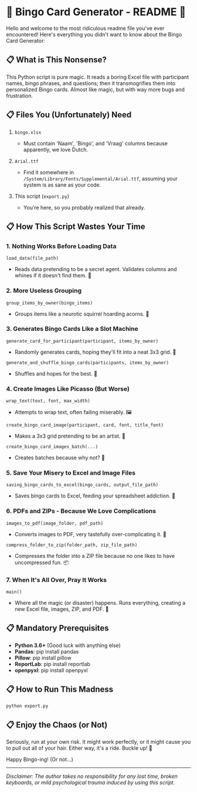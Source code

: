# 🎉 Bingo Card Generator - README 🎉

Hello and welcome to the most ridiculous readme file you've ever encountered! Here's everything you didn't want to know about the Bingo Card Generator:

## 📋 What is This Nonsense?

This Python script is pure magic. It reads a boring Excel file with participant names, bingo phrases, and questions; then it transmogrifies them into personalized Bingo cards. Almost like magic, but with way more bugs and frustration. 

## 📋 Files You (Unfortunately) Need

1. `bingo.xlsx` 
   - Must contain 'Naam', 'Bingo', and 'Vraag' columns because apparently, we love Dutch.

2. `Arial.ttf`
   - Find it somewhere in `/System/Library/Fonts/Supplemental/Arial.ttf`, assuming your system is as sane as your code.

3. This script (`export.py`)
   - You’re here, so you probably realized that already.

## 📋 How This Script Wastes Your Time

### 1. Nothing Works Before Loading Data
`load_data(file_path)` 
- Reads data pretending to be a secret agent. Validates columns and whines if it doesn't find them. 🍂

### 2. More Useless Grouping
`group_items_by_owner(bingo_items)` 
- Groups items like a neurotic squirrel hoarding acorns. 🥜

### 3. Generates Bingo Cards Like a Slot Machine
`generate_card_for_participant(participant, items_by_owner)`
- Randomly generates cards, hoping they'll fit into a neat 3x3 grid. 🎰

`generate_and_shuffle_bingo_cards(participants, items_by_owner)`
- Shuffles and hopes for the best. 🤞

### 4. Create Images Like Picasso (But Worse)
`wrap_text(text, font, max_width)`
- Attempts to wrap text, often failing miserably. 🖼️

`create_bingo_card_image(participant, card, font, title_font)`
- Makes a 3x3 grid pretending to be an artist. 🎨

`create_bingo_card_images_batch(...)`
- Creates batches because why not? 💼

### 5. Save Your Misery to Excel and Image Files
`saving_bingo_cards_to_excel(bingo_cards, output_file_path)`
- Saves bingo cards to Excel, feeding your spreadsheet addiction. 🧮

### 6. PDFs and ZIPs - Because We Love Complications
`images_to_pdf(image_folder, pdf_path)`
- Converts images to PDF, very tastefully over-complicating it. 📄

`compress_folder_to_zip(folder_path, zip_file_path)`
- Compresses the folder into a ZIP file because no one likes to have uncompressed fun. 📦

### 7. When It's All Over, Pray It Works
`main()`
- Where all the magic (or disaster) happens. Runs everything, creating a new Excel file, images, ZIP, and PDF. 🎉

## 📋 Mandatory Prerequisites

- **Python 3.6+** (Good luck with anything else)
- **Pandas**: pip install pandas
- **Pillow**: pip install pillow
- **ReportLab**: pip install reportlab
- **openpyxl**: pip install openpyxl

## 📋 How to Run This Madness

```sh
python export.py
```

## 📋 Enjoy the Chaos (or Not)

Seriously, run at your own risk. It might work perfectly, or it might cause you to pull out all of your hair. Either way, it's a ride. Buckle up! 🎢

Happy Bingo-ing! (Or not...)

---

*Disclaimer: The author takes no responsibility for any lost time, broken keyboards, or mild psychological trauma induced by using this script.*